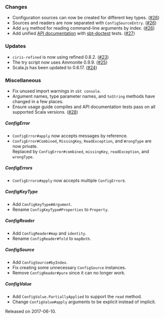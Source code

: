 ### Changes
* Configuration sources can now be created for different key types. ([#26](https://github.com/vlovgr/ciris/pull/26))
* Sources and readers are now separated with `ConfigSourceEntry`. ([#26](https://github.com/vlovgr/ciris/pull/26))
* Add `arg` method for reading command-line arguments by index. ([#26](https://github.com/vlovgr/ciris/pull/26))
* Add unified [API documentation](https://cir.is/api) with [sbt-doctest](https://github.com/tkawachi/sbt-doctest) tests. ([#27](https://github.com/vlovgr/ciris/pull/27))

### Updates
* `ciris-refined` is now using refined 0.8.2. ([#23](https://github.com/vlovgr/ciris/pull/23))
* The try script now uses Ammonite 0.9.9. ([#25](https://github.com/vlovgr/ciris/pull/25))
* Scala.js has been updated to 0.6.17. ([#24](https://github.com/vlovgr/ciris/pull/24))

### Miscellaneous
* Fix unused import warnings in `sbt console`.
* Argument names, type parameter names, and `toString` methods have changed in a few places.
* Ensure usage guide compiles and API documentation tests pass on all supported Scala versions. ([#28](https://github.com/vlovgr/ciris/pull/28))

##### ConfigError
* `ConfigError#apply` now accepts messages by reference.
* `ConfigError#Combined`, `MissingKey`, `ReadException`, and `WrongType` are now private.  
  Replaced by `ConfigError#combined`, `missingKey`, `readException`, and `wrongType`.

##### ConfigErrors
* `ConfigErrors#apply` now accepts multiple `ConfigError`s.

##### ConfigKeyType
* Add `ConfigKeyType#Argument`.
* Rename `ConfigKeyType#Properties` to `Property`.

##### ConfigReader
* Add `ConfigReader#map` and `identity`.
* Rename `ConfigReader#fold` to `mapBoth`.

##### ConfigSource
* Add `ConfigSource#byIndex`.
* Fix creating some unnecessary `ConfigSource` instances.
* Remove `ConfigReader#pure` since it can no longer work.

##### ConfigValue
* Add `ConfigValue.PartiallyApplied` to support the `read` method.
* Change `ConfigValue#apply` arguments to be explicit instead of implicit.

Released on 2017-06-10.
